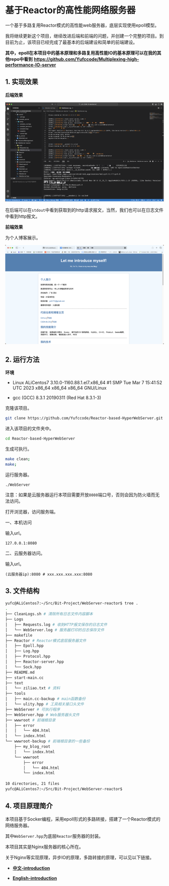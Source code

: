 # 基于Reactor的高性能网络服务器

一个基于多路复用Reactor模式的高性能web服务器，底层实现使用epoll模型。

我将继续更新这个项目，继续改进后端和前端的问题，并创建一个完整的项目。到目前为止，该项目已经完成了最基本的后端建设和简单的前端建设。

**其中，epoll在本项目中的基本原理和多路复用高性能IO的基本原理可以在我的其他repo中看到**
**https://github.com/Yufccode/Multiplexing-high-performance-IO-server**

## 1. 实现效果

**后端效果**

![](./figs/1.png)

在后端可以在`stdout`中看到获取到的http请求报文，当然，我们也可以在日志文件中看到http报文。

**前端效果**

为个人博客展示。

![](./figs/2.png)

## 2. 运行方法

**环境**

- Linux ALiCentos7 3.10.0-1160.88.1.el7.x86_64 #1 SMP Tue Mar 7 15:41:52 UTC 2023 x86_64 x86_64 x86_64 GNU/Linux

- gcc (GCC) 8.3.1 20190311 (Red Hat 8.3.1-3)

克隆该项目。

```bash
git clone https://github.com/Yufccode/Reactor-based-HyperWebServer.git
```

进入该项目的文件夹中。

```bash
cd Reactor-based-HyperWebServer
```

生成可执行。

```bash
make clean;
make;
```

运行服务器。

```
./WebServer
```

注意：如果是云服务器运行本项目需要开放`8080`端口号，否则会因为防火墙而无法访问。

打开浏览器，访问服务端。

一、本机访问

输入url。

```url
127.0.0.1:8080
```

二、云服务器访问。

输入url。

```url
(云服务器ip):8080 # xxx.xxx.xxx.xxx:8080
```

## 3. 文件结构

```bash
yufc@ALiCentos7:~/Src/Bit-Project/WebServer-reactor$ tree .
.
├── CleanLogs.sh # 清除所有日志文件内容脚本
├── Logs
│   ├── Requests.log # 收到HTTP报文保存的日志文件
│   └── WebServer.log # 服务器打印的日志保存文件
├── makefile
├── Reactor # Reactor模式底层服务器文件
│   ├── Epoll.hpp
│   ├── Log.hpp
│   ├── Protocol.hpp
│   ├── Reactor-server.hpp
│   └── Sock.hpp
├── README.md
├── start-main.cc
├── text
│   └── ziliao.txt # 资料
├── tools
│   ├── main.cc-backup # main函数备份
│   └── ulity.hpp # 工具相关接口头文件
├── WebServer # 可执行程序
├── WebServer.hpp # Web服务器头文件
├── wwwroot # 前端根目录
│   ├── error
│   │   └── 404.html
│   └── index.html
└── wwwroot-backup # 前端根目录的一些备份
    ├── my_blog_root
    │   └── index.html
    └── wwwroot
        ├── error
        │   └── 404.html
        └── index.html

10 directories, 21 files
yufc@ALiCentos7:~/Src/Bit-Project/WebServer-reactor$
```

## 4. 项目原理简介

本项目基于Socker编程，采用epoll形式的多路转接，搭建了一个Reactor模式的网络服务器。

其中`WebServer.hpp`为底层`Reactor`服务器的封装。

本项目其实是Nginx服务器的核心所在。

关于Nginx等实现原理，异步IO的原理，多路转接的原理，可以见以下链接。

- **[中文-introduction](./introduction-cn.md)**

- **[English-introduction](./introduction.md)**